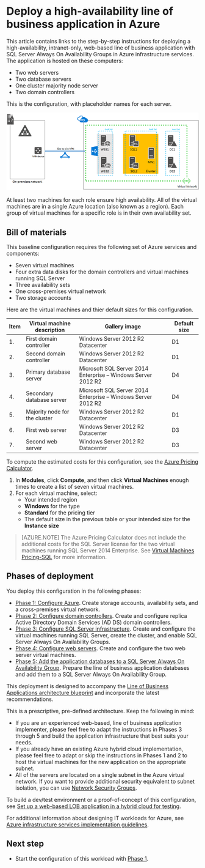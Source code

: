 <properties 
	pageTitle="Deploy a line of business application | Microsoft Azure" 
	description="Deploy a web-based, highly-available, line of business application with SQL Server Always On Availability Groups in Azure in five phases." 
	documentationCenter=""
	services="virtual-machines-windows" 
	authors="JoeDavies-MSFT" 
	manager="timlt" 
	editor=""
	tags="azure-resource-manager"/>

<tags 
	ms.service="virtual-machines-windows" 
	ms.workload="infrastructure-services" 
	ms.tgt_pltfrm="vm-windows" 
	ms.devlang="na" 
	ms.topic="article" 
	ms.date="05/08/2016" 
	ms.author="josephd"/>

# Deploy a high-availability line of business application in Azure

This article contains links to the step-by-step instructions for deploying a high-availability, intranet-only, web-based line of business application with SQL Server Always On Availability Groups in Azure infrastructure services. The application is hosted on these computers:

- Two web servers
- Two database servers
- One cluster majority node server
- Two domain controllers

This is the configuration, with placeholder names for each server.

![](./media/virtual-machines-windows-lob-overview/workload-lobapp-phase4.png) 
 
At least two machines for each role ensure high availability. All of the virtual machines are in a single Azure location (also known as a region). Each group of virtual machines for a specific role is in their own availability set. 

## Bill of materials

This baseline configuration requires the following set of Azure services and components:

- Seven virtual machines
- Four extra data disks for the domain controllers and virtual machines running SQL Server
- Three availability sets
- One cross-premises virtual network
- Two storage accounts

Here are the virtual machines and thier default sizes for this configuration.

Item | Virtual machine description | Gallery image | Default size 
--- | --- | --- | --- 
1. | First domain controller | Windows Server 2012 R2 Datacenter | D1
2. | Second domain controller | Windows Server 2012 R2 Datacenter | D1
3. | Primary database server | Microsoft SQL Server 2014 Enterprise – Windows Server 2012 R2 | D4
4. | Secondary database server | Microsoft SQL Server 2014 Enterprise – Windows Server 2012 R2 | D4
5. | Majority node for the cluster | Windows Server 2012 R2 Datacenter | D1
6. | First web server | Windows Server 2012 R2 Datacenter | D3
7. | Second web server | Windows Server 2012 R2 Datacenter | D3

To compute the estimated costs for this configuration, see the [Azure Pricing Calculator](https://azure.microsoft.com/pricing/calculator/). 

1. In **Modules**, click **Compute**, and then click **Virtual Machines** enough times to create a list of seven virtual machines.
2. For each virtual machine, select:
	- Your intended region
	- **Windows** for the type
	- **Standard** for the pricing tier
	- The default size in the previous table or your intended size for the **Instance size**

> [AZURE.NOTE] The Azure Pricing Calculator does not include the additional costs for the SQL Server license for the two virtual machines running SQL Server 2014 Enterprise. See [Virtual Machines Pricing-SQL](https://azure.microsoft.com/pricing/details/virtual-machines/#Sql) for more information.

## Phases of deployment

You deploy this configuration in the following phases:

- [Phase 1: Configure Azure](virtual-machines-windows-ps-lob-ph1.md). Create storage accounts, availability sets, and a cross-premises virtual network.
- [Phase 2: Configure domain controllers](virtual-machines-windows-ps-lob-ph2.md). Create and configure replica Active Directory Domain Services (AD DS) domain controllers.
- [Phase 3: Configure SQL Server infrastructure](virtual-machines-windows-ps-lob-ph3.md). Create and configure the virtual machines running SQL Server, create the cluster, and enable SQL Server Always On Availability Groups.
- [Phase 4: Configure web servers](virtual-machines-windows-ps-lob-ph4.md). Create and configure the two web server virtual machines.
- [Phase 5: Add the application databases to a SQL Server Always On Availability Group](virtual-machines-windows-ps-lob-ph5.md). Prepare the line of business application databases and add them to a SQL Server Always On Availability Group.

This deployment is designed to accompany the [Line of Business Applications architecture blueprint](http://msdn.microsoft.com/dn630664) and incorporate the latest recommendations.

This is a prescriptive, pre-defined architecture. Keep the following in mind:

- If you are an experienced web-based, line of business application implementer, please feel free to adapt the instructions in Phases 3 through 5 and build the application infrastructure that best suits your needs. 
- If you already have an existing Azure hybrid cloud implementation, please feel free to adapt or skip the instructions in Phases 1 and 2 to host the virtual machines for the new application on the appropriate subnet.
- All of the servers are located on a single subnet in the Azure virtual network. If you want to provide additional security equivalent to subnet isolation, you can use [Network Security Groups](../virtual-network/virtual-networks-nsg.md).

To build a dev/test environment or a proof-of-concept of this configuration, see [Set up a web-based LOB application in a hybrid cloud for testing](virtual-machines-windows-ps-hybrid-cloud-test-env-lob.md).

For additional information about designing IT workloads for Azure, see [Azure infrastructure services implementation guidelines](virtual-machines-linux-infrastructure-service-guidelines.md).

## Next step

- Start the configuration of this workload with [Phase 1](virtual-machines-windows-ps-lob-ph1.md).

